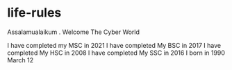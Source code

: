 # life-rules
Assalamualaikum . Welcome The Cyber World 


I have completed my MSC in 2021
I have completed My BSC in 2017
I have completed My HSC in 2008
I have completed My SSC in 2016
I born in 1990 March 12
